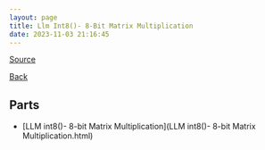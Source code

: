 ```yaml
---
layout: page
title: Llm Int8()- 8-Bit Matrix Multiplication
date: 2023-11-03 21:16:45
---
```


[Source](https://arxiv.org/abs/2208.07339)

[Back](../../)

## Parts
* [LLM int8()- 8-bit Matrix Multiplication](LLM int8()- 8-bit Matrix Multiplication.html)